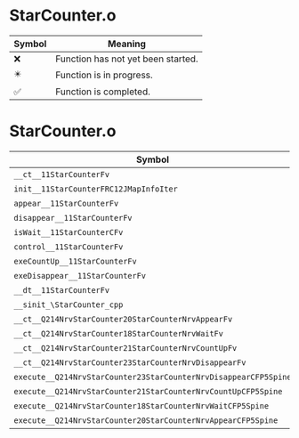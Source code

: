 # StarCounter.o
| Symbol | Meaning 
| ------------- | ------------- 
| :x: | Function has not yet been started. 
| :eight_pointed_black_star: | Function is in progress. 
| :white_check_mark: | Function is completed. 


# StarCounter.o
| Symbol | Decompiled? |
| ------------- | ------------- |
| `__ct__11StarCounterFv` | :x: |
| `init__11StarCounterFRC12JMapInfoIter` | :x: |
| `appear__11StarCounterFv` | :x: |
| `disappear__11StarCounterFv` | :x: |
| `isWait__11StarCounterCFv` | :x: |
| `control__11StarCounterFv` | :x: |
| `exeCountUp__11StarCounterFv` | :x: |
| `exeDisappear__11StarCounterFv` | :x: |
| `__dt__11StarCounterFv` | :x: |
| `__sinit_\StarCounter_cpp` | :x: |
| `__ct__Q214NrvStarCounter20StarCounterNrvAppearFv` | :x: |
| `__ct__Q214NrvStarCounter18StarCounterNrvWaitFv` | :x: |
| `__ct__Q214NrvStarCounter21StarCounterNrvCountUpFv` | :x: |
| `__ct__Q214NrvStarCounter23StarCounterNrvDisappearFv` | :x: |
| `execute__Q214NrvStarCounter23StarCounterNrvDisappearCFP5Spine` | :x: |
| `execute__Q214NrvStarCounter21StarCounterNrvCountUpCFP5Spine` | :x: |
| `execute__Q214NrvStarCounter18StarCounterNrvWaitCFP5Spine` | :x: |
| `execute__Q214NrvStarCounter20StarCounterNrvAppearCFP5Spine` | :x: |
